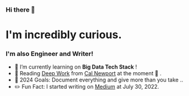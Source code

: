 ### Hi there 👋

# I'm incredibly curious.

### I'm also Engineer and Writer!

- 🔭 I’m currently learning on **Big Data Tech Stack** !
- :closed_book: Reading [Deep Work](https://www.amazon.com/Deep-Work-Focused-Success-Distracted/dp/1455586692) from [Cal Newport](https://calnewport.com/) at the moment :eyes: .
- :thought_balloon: 2024 Goals: Document everything and give more than you take ..
- ✏️ Fun Fact: I started writing on [Medium](https://medium.com/@merTaner) at July 30, 2022.

<br />

